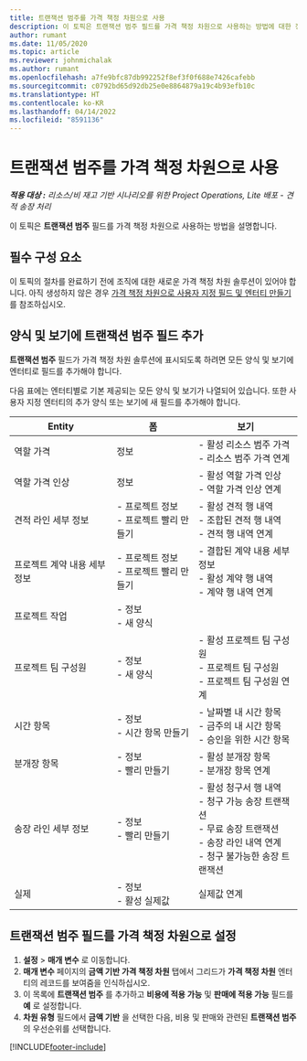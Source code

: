 ```yaml
---
title: 트랜잭션 범주를 가격 책정 차원으로 사용
description: 이 토픽은 트랜잭션 범주 필드를 가격 책정 차원으로 사용하는 방법에 대한 정보를 제공합니다.
author: rumant
ms.date: 11/05/2020
ms.topic: article
ms.reviewer: johnmichalak
ms.author: rumant
ms.openlocfilehash: a7fe9bfc87db992252f8ef3f0f688e7426cafebb
ms.sourcegitcommit: c0792bd65d92db25e0e8864879a19c4b93efb10c
ms.translationtype: HT
ms.contentlocale: ko-KR
ms.lasthandoff: 04/14/2022
ms.locfileid: "8591136"
---
```

# <a name="use-transaction-category-as-a-pricing-dimension"></a>트랜잭션 범주를 가격 책정 차원으로 사용


_**적용 대상 :** 리소스/비 재고 기반 시나리오를 위한 Project Operations, Lite 배포 - 견적 송장 처리_


이 토픽은 **트랜잭션 범주** 필드를 가격 책정 차원으로 사용하는 방법을 설명합니다. 

## <a name="prerequisites"></a>필수 구성 요소
이 토픽의 절차를 완료하기 전에 조직에 대한 새로운 가격 책정 차원 솔루션이 있어야 합니다. 아직 생성하지 않은 경우 [가격 책정 차원으로 사용자 지정 필드 및 엔터티 만들기](create-custom-fields-entities-pricing-dimensions.md)를 참조하십시오.

## <a name="add-the-transaction-category-field-to-forms-and-views"></a>양식 및 보기에 트랜잭션 범주 필드 추가
**트랜잭션 범주** 필드가 가격 책정 차원 솔루션에 표시되도록 하려면 모든 양식 및 보기에 엔터티로 필드를 추가해야 합니다.

다음 표에는 엔터티별로 기본 제공되는 모든 양식 및 보기가 나열되어 있습니다. 또한 사용자 지정 엔터티의 추가 양식 또는 보기에 새 필드를 추가해야 합니다.

|  Entity        | 폼     |보기        |
| ------------------------------|---------------------------------|----------------------------------|
|  역할 가격| 정보 |- 활성 리소스 범주 가격<br> - 리소스 범주 가격 연계 |
|  역할 가격 인상| 정보|- 활성 역할 가격 인상<br>- 역할 가격 인상 연계 |
|  견적 라인 세부 정보|- 프로젝트 정보<br>- 프로젝트 빨리 만들기| - 활성 견적 행 내역<br>- 조합된 견적 행 내역<br>- 견적 행 내역 연계 |
|  프로젝트 계약 내용 세부 정보|- 프로젝트 정보<br>- 프로젝트 빨리 만들기|- 결합된 계약 내용 세부 정보<br>- 활성 계약 행 내역<br>- 계약 행 내역 연계 |
|  프로젝트 작업|- 정보<br>- 새 양식| &nbsp; |
|  프로젝트 팀 구성원|- 정보<br>- 새 양식|- 활성 프로젝트 팀 구성원<br>- 프로젝트 팀 구성원<br>- 프로젝트 팀 구성원 연계 |
|  시간 항목|- 정보<br>- 시간 항목 만들기|- 날짜별 내 시간 항목<br>- 금주의 내 시간 항목<br>- 승인을 위한 시간 항목|
|  분개장 항목|- 정보<br>- 빨리 만들기|- 활성 분개장 항목<br>- 분개장 항목 연계|
|  송장 라인 세부 정보|- 정보<br>- 빨리 만들기|- 활성 청구서 행 내역<br>- 청구 가능 송장 트랜잭션<br>- 무료 송장 트랜잭션<br>- 송장 라인 내역 연계 <br>- 청구 불가능한 송장 트랜잭션|
|  실제|- 정보<br>- 활성 실제값| 실제값 연계 |

## <a name="set-up-the-transaction-category-field-as-a-pricing-dimension"></a>트랜잭션 범주 필드를 가격 책정 차원으로 설정

1. **설정** > **매개 변수** 로 이동합니다. 
2. **매개 변수** 페이지의 **금액 기반 가격 책정 차원** 탭에서 그리드가 **가격 책정 차원** 엔터티의 레코드를 보여줌을 인식하십시오.
3. 이 목록에 **트랜잭션 범주** 를 추가하고 **비용에 적용 가능** 및 **판매에 적용 가능** 필드를 **예** 로 설정합니다.
4. **차원 유형** 필드에서 **금액 기반** 을 선택한 다음, 비용 및 판매와 관련된 **트랜잭션 범주** 의 우선순위를 선택합니다.


[!INCLUDE[footer-include](../includes/footer-banner.md)]